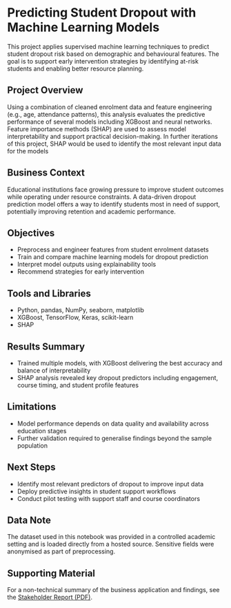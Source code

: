 # Predicting Student Dropout with Machine Learning Models

This project applies supervised machine learning techniques to predict student dropout risk based on demographic and behavioural features. The goal is to support early intervention strategies by identifying at-risk students and enabling better resource planning.

## Project Overview

Using a combination of cleaned enrolment data and feature engineering (e.g., age, attendance patterns), this analysis evaluates the predictive performance of several models including XGBoost and neural networks. Feature importance methods (SHAP) are used to assess model interpretability and support practical decision-making. In further iterations of this project, SHAP would be used to identify the most relevant input data for the models

## Business Context

Educational institutions face growing pressure to improve student outcomes while operating under resource constraints. A data-driven dropout prediction model offers a way to identify students most in need of support, potentially improving retention and academic performance.

## Objectives

- Preprocess and engineer features from student enrolment datasets
- Train and compare machine learning models for dropout prediction
- Interpret model outputs using explainability tools
- Recommend strategies for early intervention

## Tools and Libraries

- Python, pandas, NumPy, seaborn, matplotlib
- XGBoost, TensorFlow, Keras, scikit-learn
- SHAP

## Results Summary

- Trained multiple models, with XGBoost delivering the best accuracy and balance of interpretability
- SHAP analysis revealed key dropout predictors including engagement, course timing, and student profile features

## Limitations

- Model performance depends on data quality and availability across education stages
- Further validation required to generalise findings beyond the sample population

## Next Steps

- Identify most relevant predictors of dropout to improve input data
- Deploy predictive insights in student support workflows
- Conduct pilot testing with support staff and course coordinators

## Data Note

The dataset used in this notebook was provided in a controlled academic setting and is loaded directly from a hosted source. Sensitive fields were anonymised as part of preprocessing.

## Supporting Material

For a non-technical summary of the business application and findings, see the [Stakeholder Report (PDF)](./stakeholder_report.pdf).
